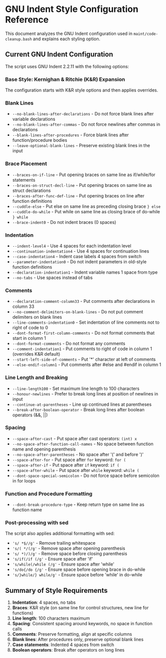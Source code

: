# GNU Indent Style Configuration Reference

This document analyzes the GNU Indent configuration used in `maint/code-cleanup.bash` and explains each styling option.

## Current GNU Indent Configuration

The script uses GNU Indent 2.2.11 with the following options:

### Base Style: Kernighan & Ritchie (K&R) Expansion
The configuration starts with K&R style options and then applies overrides.

### Blank Lines
- `--no-blank-lines-after-declarations` - Do not force blank lines after variable declarations
- `--no-blank-lines-after-commas` - Do not force newlines after commas in declarations  
- `--blank-lines-after-procedures` - Force blank lines after function/procedure bodies
- `--leave-optional-blank-lines` - Preserve existing blank lines in the input

### Brace Placement
- `--braces-on-if-line` - Put opening braces on same line as if/while/for statements
- `--braces-on-struct-decl-line` - Put opening braces on same line as struct declarations
- `--braces-after-func-def-line` - Put opening braces on line after function definitions
- `--cuddle-else` - Put else on same line as preceding closing brace `} else`
- `--cuddle-do-while` - Put while on same line as closing brace of do-while `} while`
- `--brace-indent0` - Do not indent braces (0 spaces)

### Indentation
- `--indent-level4` - Use 4 spaces for each indentation level
- `--continuation-indentation4` - Use 4 spaces for continuation lines
- `--case-indentation4` - Indent case labels 4 spaces from switch
- `--parameter-indentation0` - Do not indent parameters in old-style function definitions
- `--declaration-indentation1` - Indent variable names 1 space from type
- `--no-tabs` - Use spaces instead of tabs

### Comments
- `--declaration-comment-column33` - Put comments after declarations in column 33
- `--no-comment-delimiters-on-blank-lines` - Do not put comment delimiters on blank lines
- `--line-comments-indentation0` - Set indentation of line comments not to right of code to 0
- `--dont-format-first-column-comments` - Do not format comments that start in column 1
- `--dont-format-comments` - Do not format any comments
- `--comment-indentation1` - Put comments to right of code in column 1 (overrides K&R default)
- `--start-left-side-of-comments` - Put '*' character at left of comments
- `--else-endif-column1` - Put comments after #else and #endif in column 1

### Line Length and Breaking
- `--line-length100` - Set maximum line length to 100 characters
- `--honour-newlines` - Prefer to break long lines at position of newlines in input
- `--continue-at-parentheses` - Line up continued lines at parentheses
- `--break-after-boolean-operator` - Break long lines after boolean operators (&&, ||)

### Spacing
- `--space-after-cast` - Put space after cast operators: `(int) x`
- `--no-space-after-function-call-names` - No space between function name and opening parenthesis
- `--no-space-after-parentheses` - No space after '(' and before ')'
- `--space-after-for` - Put space after `for` keyword: `for (`
- `--space-after-if` - Put space after `if` keyword: `if (`  
- `--space-after-while` - Put space after `while` keyword: `while (`
- `--dont-space-special-semicolon` - Do not force space before semicolon in for loops

### Function and Procedure Formatting
- `--dont-break-procedure-type` - Keep return type on same line as function name

### Post-processing with sed
The script also applies additional formatting with sed:
- `'s/ *$//g'` - Remove trailing whitespace
- `'s/( */(/g'` - Remove space after opening parenthesis
- `'s/ *)/)/g'` - Remove space before closing parenthesis  
- `'s/if(/if (/g'` - Ensure space after 'if'
- `'s/while(/while (/g'` - Ensure space after 'while'
- `'s/do{/do {/g'` - Ensure space before opening brace in do-while
- `'s/}while/} while/g'` - Ensure space before 'while' in do-while

## Summary of Style Requirements

1. **Indentation**: 4 spaces, no tabs
2. **Braces**: K&R style (on same line for control structures, new line for functions)
3. **Line length**: 100 characters maximum
4. **Spacing**: Consistent spacing around keywords, no space in function calls
5. **Comments**: Preserve formatting, align at specific columns
6. **Blank lines**: After procedures only, preserve optional blank lines
7. **Case statements**: Indented 4 spaces from switch
8. **Boolean operators**: Break after operators on long lines